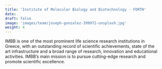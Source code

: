 ```yaml
---
title: 'Institute of Molecular Biology and Biotechnology - FORTH'
date: 
draft: false
image: 'images/team/joseph-gonzalez-399972-unsplash.jpg'
weight: 4
---
```


IMBB is one of the most prominent life science research institutions in Greece, with an outstanding record of scientific achievements, state of the art infrastructure and a broad range of research, innovation and educational activities. IMBB’s main mission is to pursue cutting-edge research and promote scientific excellence.